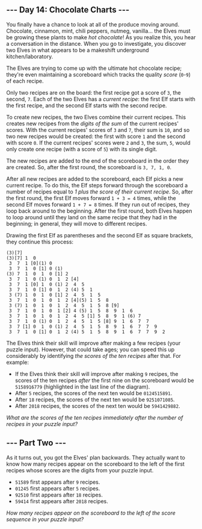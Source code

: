 ## \--- Day 14: Chocolate Charts ---

You finally have a chance to look at all of the produce moving around.
Chocolate, cinnamon, mint, chili peppers, nutmeg, vanilla... the Elves
must be growing these plants to
<span title="Please do not use a programming puzzle as a recipe for hot chocolate. I cannot guarantee your safety.">make</span>
*hot chocolate*\! As you realize this, you hear a conversation in the
distance. When you go to investigate, you discover two Elves in what
appears to be a makeshift underground kitchen/laboratory.

The Elves are trying to come up with the ultimate hot chocolate recipe;
they're even maintaining a scoreboard which tracks the quality *score*
(`0`-`9`) of each recipe.

Only two recipes are on the board: the first recipe got a score of `3`,
the second, `7`. Each of the two Elves has a *current recipe*: the first
Elf starts with the first recipe, and the second Elf starts with the
second recipe.

To create new recipes, the two Elves combine their current recipes. This
creates new recipes from the *digits of the sum* of the current recipes'
scores. With the current recipes' scores of `3` and `7`, their sum is
`10`, and so two new recipes would be created: the first with score `1`
and the second with score `0`. If the current recipes' scores were `2`
and `3`, the sum, `5`, would only create one recipe (with a score of
`5`) with its single digit.

The new recipes are added to the end of the scoreboard in the order they
are created. So, after the first round, the scoreboard is `3, 7, 1, 0`.

After all new recipes are added to the scoreboard, each Elf picks a new
current recipe. To do this, the Elf steps forward through the scoreboard
a number of recipes equal to *1 plus the score of their current recipe*.
So, after the first round, the first Elf moves forward `1 + 3 = 4`
times, while the second Elf moves forward `1 + 7 = 8` times. If they run
out of recipes, they loop back around to the beginning. After the first
round, both Elves happen to loop around until they land on the same
recipe that they had in the beginning; in general, they will move to
different recipes.

Drawing the first Elf as parentheses and the second Elf as square
brackets, they continue this process:

    (3)[7]
    (3)[7] 1  0 
     3  7  1 [0](1) 0 
     3  7  1  0 [1] 0 (1)
    (3) 7  1  0  1  0 [1] 2 
     3  7  1  0 (1) 0  1  2 [4]
     3  7  1 [0] 1  0 (1) 2  4  5 
     3  7  1  0 [1] 0  1  2 (4) 5  1 
     3 (7) 1  0  1  0 [1] 2  4  5  1  5 
     3  7  1  0  1  0  1  2 [4](5) 1  5  8 
     3 (7) 1  0  1  0  1  2  4  5  1  5  8 [9]
     3  7  1  0  1  0  1 [2] 4 (5) 1  5  8  9  1  6 
     3  7  1  0  1  0  1  2  4  5 [1] 5  8  9  1 (6) 7 
     3  7  1  0 (1) 0  1  2  4  5  1  5 [8] 9  1  6  7  7 
     3  7 [1] 0  1  0 (1) 2  4  5  1  5  8  9  1  6  7  7  9 
     3  7  1  0 [1] 0  1  2 (4) 5  1  5  8  9  1  6  7  7  9  2 

The Elves think their skill will improve after making a few recipes
(your puzzle input). However, that could take ages; you can speed this
up considerably by identifying *the scores of the ten recipes* after
that. For example:

  - If the Elves think their skill will improve after making `9`
    recipes, the scores of the ten recipes *after* the first nine on the
    scoreboard would be `5158916779` (highlighted in the last line of
    the diagram).
  - After `5` recipes, the scores of the next ten would be `0124515891`.
  - After `18` recipes, the scores of the next ten would be
    `9251071085`.
  - After `2018` recipes, the scores of the next ten would be
    `5941429882`.

*What are the scores of the ten recipes immediately after the number of
recipes in your puzzle input?*


## \--- Part Two ---

As it turns out, you got the Elves' plan backwards. They actually want
to know how many recipes appear on the scoreboard to the left of the
first recipes whose scores are the digits from your puzzle input.

  - `51589` first appears after `9` recipes.
  - `01245` first appears after `5` recipes.
  - `92510` first appears after `18` recipes.
  - `59414` first appears after `2018` recipes.

*How many recipes appear on the scoreboard to the left of the score
sequence in your puzzle input?*

